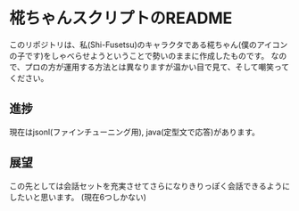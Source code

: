 # 椛ちゃんスクリプトのREADME

このリポジトリは、私(Shi-Fusetsu)のキャラクタである椛ちゃん(僕のアイコンの子です)をしゃべらせようということで勢いのままに作成したものです。
なので、プロの方が運用する方法とは異なりますが温かい目で見て、そして嘲笑ってください。

## 進捗
現在はjsonl(ファインチューニング用), java(定型文で応答)があります。

## 展望
この先としては会話セットを充実させてさらになりきりっぽく会話できるようにしたいと思います。
(現在6つしかない)